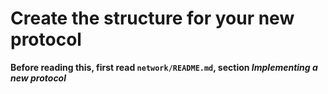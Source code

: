 # Create the structure for your new protocol

**Before reading this, first read `network/README.md`, section _Implementing a new protocol_** 
